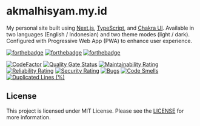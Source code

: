 # akmalhisyam.my.id

My personal site built using [Next.js](https://nextjs.org/), [TypeScript](https://www.typescriptlang.org/), and [Chakra UI](https://chakra-ui.com/). Available in two languages (English / Indonesian) and two theme modes (light / dark). Configured with Progressive Web App (PWA) to enhance user experience.

[![forthebadge](https://forthebadge.com/images/badges/made-with-next-13.svg)](https://forthebadge.com)
[![forthebadge](https://forthebadge.com/images/badges/made-with-typescript.svg)](https://forthebadge.com)
[![forthebadge](https://forthebadge.com/images/badges/license-mit.svg)](https://forthebadge.com)

[![CodeFactor](https://www.codefactor.io/repository/github/akmalhisyammm/akmalhisyam.my.id/badge)](https://www.codefactor.io/repository/github/akmalhisyammm/akmalhisyam.my.id)
[![Quality Gate Status](https://sonarcloud.io/api/project_badges/measure?project=akmalhisyammm_akmalhisyam.my.id&metric=alert_status)](https://sonarcloud.io/summary/new_code?id=akmalhisyammm_akmalhisyam.my.id)
[![Maintainability Rating](https://sonarcloud.io/api/project_badges/measure?project=akmalhisyammm_akmalhisyam.my.id&metric=sqale_rating)](https://sonarcloud.io/summary/new_code?id=akmalhisyammm_akmalhisyam.my.id)
[![Reliability Rating](https://sonarcloud.io/api/project_badges/measure?project=akmalhisyammm_akmalhisyam.my.id&metric=reliability_rating)](https://sonarcloud.io/summary/new_code?id=akmalhisyammm_akmalhisyam.my.id)
[![Security Rating](https://sonarcloud.io/api/project_badges/measure?project=akmalhisyammm_akmalhisyam.my.id&metric=security_rating)](https://sonarcloud.io/summary/new_code?id=akmalhisyammm_akmalhisyam.my.id)
[![Bugs](https://sonarcloud.io/api/project_badges/measure?project=akmalhisyammm_akmalhisyam.my.id&metric=bugs)](https://sonarcloud.io/summary/new_code?id=akmalhisyammm_akmalhisyam.my.id)
[![Code Smells](https://sonarcloud.io/api/project_badges/measure?project=akmalhisyammm_akmalhisyam.my.id&metric=code_smells)](https://sonarcloud.io/summary/new_code?id=akmalhisyammm_akmalhisyam.my.id)
[![Duplicated Lines (%)](https://sonarcloud.io/api/project_badges/measure?project=akmalhisyammm_akmalhisyam.my.id&metric=duplicated_lines_density)](https://sonarcloud.io/summary/new_code?id=akmalhisyammm_akmalhisyam.my.id)

## License

This project is licensed under MIT License. Please see the [LICENSE](./LICENSE) for more information.
